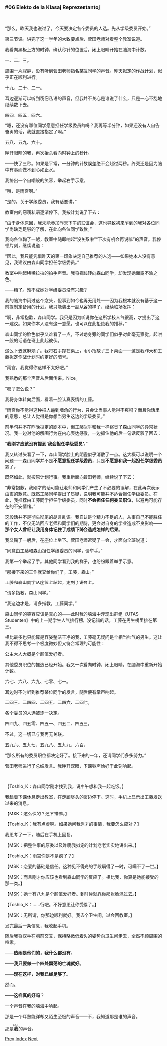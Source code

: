 ### #06 Elekto de la Klasaj Reprezentantoj

&emsp;

“那么，昨天我也说过了，今天要决定各个委员的人选。先从学级委员开始。”

第三节课。讲完了这一学年的大致要点后，菅田老师对着整个教室说道。

我看向黑板上方的时钟，确认秒针的位置后，闭上眼睛开始在脑海中计数。

一、二、三。

周围一片寂静，没有听到菅田老师指名某位同学的声音。昨天拟定的作战计划，似乎正在顺利进行。

十九、二十、二一。

耳边逐渐可以听到窃窃私语的声音，但我并不关心是谁说了什么，只是一心不乱地继续数下去。

四四、四五、四六。

“嗯，还没有哪位同学愿意担任学级委员的吗？我再等半分钟，如果还没有人自告奋勇的话，我就直接指定了啊。”

五八、五九、六十。

睁开眼睛的我，再次抬头看向时钟上的秒针。

——快了三秒。如果是平常，一分钟的计数误差绝不会超过两秒。终究还是因为脑中有事而做不到心如止水。

我挤出一个自嘲般的笑容，举起右手示意。

“哦，是雨宫啊。”

“是的。关于学级委员，我有话要讲。”

教室内的窃窃私语逐渐停下。我按计划说了下去：

“由于身体原因，我未能参加昨天下午的联谊会，这也导致初来乍到的我对各位同学尚缺乏足够的了解，在此向各位同学致歉。”

我向各位鞠了一躬，教室中随即响起“没关系啦”“下次有机会再说嘛”的声音。我停顿片刻，继续说道：

“因此，我只能凭借昨天的第一印象决定自己推荐的人选——如果她本人没有意见，我建议由森山同学担任学级委员。”

教室中响起稀稀拉拉的拍手声音。我将视线转向森山同学，却发现她面露不渝之色。

——糟了。难不成她对学级委员没有兴趣？

我的脑海中闪过这个念头，但事到如今也再无用处——因为我根本就没有基于这一前提制定备用的计划。我只能装出一副从容的样子，继续临场发挥：

“啊，非常抱歉，森山同学。我只是因为听说你在这所学校人气很高，才提出了这一建议。如果你本人没有这一意愿，也可以在此拒绝我的推荐。”

森山同学的脸色似乎又难看了一点，不过她身旁的同学们似乎对此毫无察觉，起哄一般的话语在班上此起彼伏。

这么下去就麻烦了。我将右手撑在桌上，用小指敲了三下桌面——这是我昨天和工藤拟定作战计划时约定好的暗号。

“雨宫，我觉得你这样不太好吧。”

我熟悉的那个声音从后面传来。Nice。

“嗯？怎么说？”

我将身体转向后面，看着一脸认真表情的工藤。

“雨宫你不觉得这种把人逼到墙角的行为，只会让当事人觉得不爽吗？而且你话里的意思，总让人觉得是你想当男生这边的学级委员。”

前半句并不在昨晚拟定的剧本中，但工藤似乎和我一样察觉了森山同学的异常状况。我一边对他的解围行为在内心表达感激，一边抓住他的后一句话反驳了回去：

“**我刚才应该没有提到‘我会担任学级委员’**。”

我又转过头看了一下，森山同学脸上的阴霾似乎消散了一点。这大概可以说明一个问题——森山同学并不是**不愿意担任学级委员**，只是**不愿意和我一起担任学级委员**罢了。

既然如此，就按原计划行事。我重新面向菅田老师，继续说了下去：

“非常抱歉，我刚才的话可能让老师和同学们产生了不必要的误解，在此再次表示由衷的歉意。既然工藤同学提出了质疑，说明我可能并不适合担任学级委员。在此，我推荐由工藤同学担任学级委员，同时**不会担任任何委员职位**，以避免可能存在的不安情绪。”

这段话并不是彻头彻尾的胡言乱语。我自认是个精力不足的人，从事自己不能胜任的工作，不仅无法回应老师和同学们的期待，更会对自身的学业造成不良影响——**那个女人曾经让我用身体记住了成绩下降会造成怎样的后果**。

我又鞠了一躬后，在座位上坐下。菅田老师迟疑了一会，才面向全班说道：

“同意由工藤和森山担任学级委员的同学，请举手。”

我第一个举起了手。其他同学看到我的样子，也纷纷跟着举手示意。

“那接下来的工作就交给你们了，工藤，森山。”

工藤和森山同学从座位上站起，走到了讲台上。

“请多指教，森山同学。”

“我这边才是，请多指教，工藤同学。”

森山同学的笑容应该是真心的——此时我的脑海中浮现出群组《UTAS Studenten》中的上一期学生人气排行榜。没记错的话，工藤在男生榜里排在第三。

相比最多也只能算是容姿整洁干净的我，工藤毫无疑问是个相当帅气的男生。这让我不得不思考一个极度微妙但又符合常理的可能性：

公主大人大概是个颜值爱好者。

其他委员职位的推选已经开始。我又一次看向时钟，闭上眼睛，在脑海中重新开始计数。

六七、六八、六九、七零、七一。

耳边时不时听到推荐某位同学的发言，随后便有掌声响起。

二四三、二四四、二四五、二四六、二四七。

各个委员的人选被逐一决定。

四四九、四五零、四五一、四五二、四五三。

不过，这一切已与我再无关联。

五九六、五九七、五九八、五九九、六百。

“那么所有的委员职位都决定好了。接下来的一年，还请同学们多多努力。”

菅田老师进行了总结发言。我睁开双眼，下课铃声恰好于此刻响起。

&emsp;

【Toshio_K：森山同学刚才找到我，说中午想和我一起吃饭。】

我趁着下课休息走出教室，在走廊尽头的窗边停下。这时，手机上显示出工藤发送过来的消息。

【MSK：这么快的？还不错嘛。】

【Toshio_K：我有点虚啊。如果她问我刚才的事情，我要怎么应对？】

我思考了一下，随后在手机上回复。

【MSK：把整件事的原委以及昨晚我拟定的计划老老实实地讲出来。】

【Toshio_K：雨宫你是不是疯了？】

【MSK：恋爱的基础是信任。这种见不得光的手段瞒得了一时，可瞒不了一世。】

【MSK：而且刚才你应该也看到森山同学的反应了。相比我，你算是她能接受的那一类。】

【MSK：她十有八九是个颜值爱好者。到时候就靠你那张脸混过去。】

【Toshio_K：……行吧。不好意思让你受累了。】

【MSK：无所谓，你那边顺利就好。我去个卫生间，过会回教室。】

发完最后一条信息，我收起手机。

随后我将双手在胸前交叉，保持略微低着头的姿势向卫生间走去，全然不顾周围的喧嚣。

——**热闹是他们的，我什么都没有**。

——**我只要做一个四处飘荡的亡魂就好**。

——**现在这样，对我已经足够了**。

然而。

——**这样真的好吗**？

一个声音在我的脑海中响起。

那是一个耳熟能详却又陌生至极的声音——不，我知道那是谁的声音。

那是<ruby><rb>**我**</rb><rt>わたし</rt></ruby>的声音。

[Prev](01-05.md) [Index](../index.md) [Next](01-07.md)
